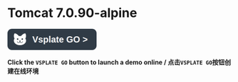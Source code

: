 # Tomcat 7.0.90-alpine

<a href="https://www.vsplate.com/?docker-compose=https://github.com/vsplate/dcenvs/tomcat/7.0.90-alpine"><img alt="VSPLATE GO" src="https://raw.githubusercontent.com/vsplate/images/master/vsgo_btn.png" width="200px"></a>

**Click the `VSPLATE GO` button to launch a demo online / 点击`VSPLATE GO`按钮创建在线环境**